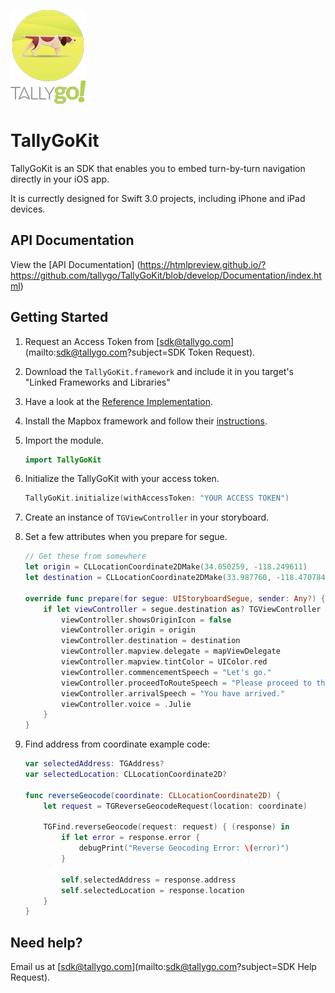 ![TallyGo Logo](https://raw.githubusercontent.com/tallygo/TallyGoKit/develop/TallyGoLogo.png "TallyGo Logo")

# TallyGoKit

TallyGoKit is an SDK that enables you to embed turn-by-turn navigation directly in your iOS app.

It is currectly designed for Swift 3.0 projects, including iPhone and iPad devices.

## API Documentation
View the [API Documentation] (https://htmlpreview.github.io/?https://github.com/tallygo/TallyGoKit/blob/develop/Documentation/index.html)

## Getting Started

1. Request an Access Token from [sdk@tallygo.com](mailto:sdk@tallygo.com?subject=SDK Token Request).
1. Download the `TallyGoKit.framework` and include it in you target's "Linked Frameworks and Libraries"
1. Have a look at the [Reference Implementation](https://github.com/tallygo/TallyGoKit/tree/develop/Reference%20Implementation%20Swift).
1. Install the Mapbox framework and follow their [instructions](https://www.mapbox.com/ios-sdk/).
1. Import the module.

    ```swift
    import TallyGoKit
    ```
1. Initialize the TallyGoKit with your access token.

    ```swift
    TallyGoKit.initialize(withAccessToken: "YOUR ACCESS TOKEN")
    ```
1. Create an instance of `TGViewController` in your storyboard.
1. Set a few attributes when you prepare for segue.

    ```swift
    // Get these from somewhere
    let origin = CLLocationCoordinate2DMake(34.050259, -118.249611)
    let destination = CLLocationCoordinate2DMake(33.987760, -118.470784)
    
    override func prepare(for segue: UIStoryboardSegue, sender: Any?) {
        if let viewController = segue.destination as? TGViewController {
            viewController.showsOriginIcon = false
            viewController.origin = origin
            viewController.destination = destination
            viewController.mapview.delegate = mapViewDelegate
            viewController.mapview.tintColor = UIColor.red
            viewController.commencementSpeech = "Let's go."
            viewController.proceedToRouteSpeech = "Please proceed to the route."
            viewController.arrivalSpeech = "You have arrived."
            viewController.voice = .Julie
        }  
    }
    ```
1. Find address from coordinate example code:

    ```swift
    var selectedAddress: TGAddress?
    var selectedLocation: CLLocationCoordinate2D?
    
    func reverseGeocode(coordinate: CLLocationCoordinate2D) {
        let request = TGReverseGeocodeRequest(location: coordinate)
        
        TGFind.reverseGeocode(request: request) { (response) in
            if let error = response.error {
                debugPrint("Reverse Geocoding Error: \(error)")
            }
            
            self.selectedAddress = response.address
            self.selectedLocation = response.location
        }
    }
    ```
    
## Need help?

Email us at [sdk@tallygo.com](mailto:sdk@tallygo.com?subject=SDK Help Request).
